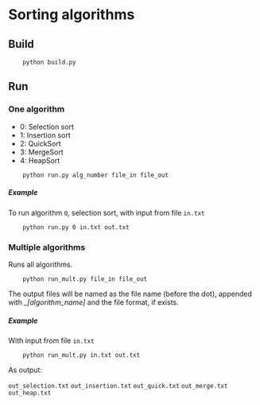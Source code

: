 # Sorting algorithms

## Build

```
    python build.py
```

## Run

### One algorithm

- 0: Selection sort
- 1: Insertion sort
- 2: QuickSort
- 3: MergeSort
- 4: HeapSort

```
    python run.py alg_number file_in file_out
```

##### Example
To run algorithm `0`, selection sort, with input from file `in.txt`

```
    python run.py 0 in.txt out.txt
```

### Multiple algorithms
Runs all algorithms.

```
    python run_mult.py file_in file_out
```

The output files will be named as the file name (before the dot), appended with *_[algorithm_name]* and the file format, if exists.

##### Example
With input from file `in.txt`

```
    python run_mult.py in.txt out.txt
```

As output:

`out_selection.txt`
`out_insertion.txt`
`out_quick.txt`
`out_merge.txt`
`out_heap.txt`